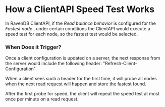 ﻿# How a ClientAPI Speed Test Works

In RavenDB ClientAPI, if the _Read balance behavior_ is configured for the _Fastest node_ , under certain conditions the ClientAPI would execute a speed test for each node, so the fastest test would be selected.

### When Does it Trigger?

Once a client configuration is updated on a server, the next response from the server would include the following header: "Refresh-Client-Configuration". 

When a client sees such a header for the first time, it will probe all nodes when the next read request will happen and store the fastest found.

After the first probe for speed, the client will repeat the speed test at most once per minute on a read request.
